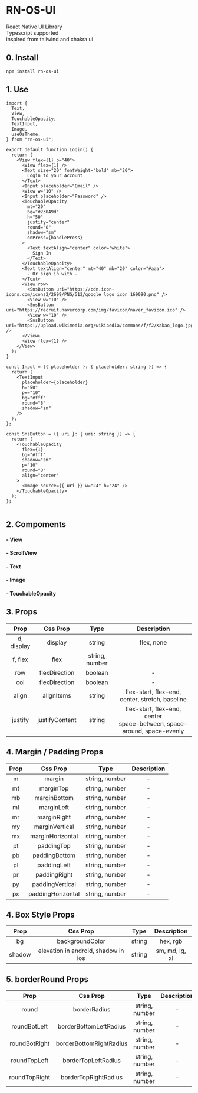 # RN-OS-UI
React Native UI Library<br/>
Typescript supported<br/>
inspired from tailwind and chakra ui

## **0. Install**
```
npm install rn-os-ui
```

## **1. Use**
```
import {
  Text,
  View,
  TouchableOpacity,
  TextInput,
  Image,
  useOsTheme,
} from "rn-os-ui";

export default function Login() {
  return (
    <View flex={1} p="40">
      <View flex={1} />
      <Text size="20" fontWeight="bold" mb="20">
        Login to your Account
      </Text>
      <Input placeholder="Email" />
      <View w="10" />
      <Input placeholder="Password" />
      <TouchableOpacity
        mt="20"
        bg="#23049d"
        h="50"
        justify="center"
        round="8"
        shadow="sm"
        onPress={handlePress}
      >
        <Text textAlign="center" color="white">
          Sign In
        </Text>
      </TouchableOpacity>
      <Text textAlign="center" mt="40" mb="20" color="#aaa">
        - Or sign in with -
      </Text>
      <View row>
        <SnsButton uri="https://cdn.icon-icons.com/icons2/2699/PNG/512/google_logo_icon_169090.png" />
        <View w="10" />
        <SnsButton uri="https://recruit.navercorp.com/img/favicon/naver_favicon.ico" />
        <View w="10" />
        <SnsButton uri="https://upload.wikimedia.org/wikipedia/commons/f/f2/Kakao_logo.jpg" />
      </View>
      <View flex={1} />
    </View>
  );
}

const Input = ({ placeholder }: { placeholder: string }) => {
  return (
    <TextInput
      placeholder={placeholder}
      h="50"
      px="10"
      bg="#fff"
      round="8"
      shadow="sm"
    />
  );
};

const SnsButton = ({ uri }: { uri: string }) => {
  return (
    <TouchableOpacity
      flex={1}
      bg="#fff"
      shadow="sm"
      p="10"
      round="8"
      align="center"
    >
      <Image source={{ uri }} w="24" h="24" />
    </TouchableOpacity>
  );
};


```

## **2. Compoments**

#### - View

#### - ScrollView

#### - Text

#### - Image

#### - TouchableOpacity

## **3. Props**

|    Prop    |    Css Prop    |      Type      |                                Description                                 |
| :--------: | :------------: | :------------: | :------------------------------------------------------------------------: |
| d, display |    display     |     string     |                                 flex, none                                 |
|  f, flex   |      flex      | string, number |                                                                            |
|    row     | flexDirection  |    boolean     |                                     -                                      |
|    col     | flexDirection  |    boolean     |                                     -                                      |
|   align    |   alignItems   |     string     |              flex-start, flex-end, center, stretch, baseline               |
|  justify   | justifyContent |     string     | flex-start, flex-end, center<br/>space-between, space-around, space-evenly |

## **4. Margin / Padding Props**

| Prop |     Css Prop      |      Type      | Description |
| :--: | :---------------: | :------------: | :---------: |
|  m   |      margin       | string, number |      -      |
|  mt  |     marginTop     | string, number |      -      |
|  mb  |   marginBottom    | string, number |      -      |
|  ml  |    marginLeft     | string, number |      -      |
|  mr  |    marginRight    | string, number |      -      |
|  my  |  marginVertical   | string, number |      -      |
|  mx  | marginHorizontal  | string, number |      -      |
|  pt  |    paddingTop     | string, number |      -      |
|  pb  |   paddingBottom   | string, number |      -      |
|  pl  |    paddingLeft    | string, number |      -      |
|  pr  |   paddingRight    | string, number |      -      |
|  py  |  paddingVertical  | string, number |      -      |
|  px  | paddingHorizontal | string, number |      -      |

## **4. Box Style Props**

|  Prop  |              Css Prop               |  Type  |  Description   |
| :----: | :---------------------------------: | :----: | :------------: |
|   bg   |           backgroundColor           | string |    hex, rgb    |
| shadow | elevation in android, shadow in ios | string | sm, md, lg, xl |

## **5. borderRound Props**

|     Prop      |        Css Prop         |      Type      | Description |
| :-----------: | :---------------------: | :------------: | :---------: |
|     round     |      borderRadius       | string, number |      -      |
| roundBotLeft  | borderBottomLeftRadius  | string, number |      -      |
| roundBotRight | borderBottomRightRadius | string, number |      -      |
| roundTopLeft  |   borderTopLeftRadius   | string, number |      -      |
| roundTopRight |  borderTopRightRadius   | string, number |      -      |

